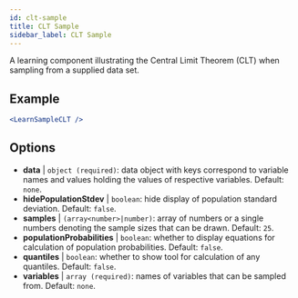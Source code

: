 ```yaml
---
id: clt-sample
title: CLT Sample
sidebar_label: CLT Sample
---
```


A learning component illustrating the Central Limit Theorem (CLT) when sampling from a supplied data set.

## Example

```jsx live
<LearnSampleCLT />
```

## Options

* __data__ | `object (required)`: data object with keys correspond to variable names and values holding the values of respective variables. Default: `none`.
* __hidePopulationStdev__ | `boolean`: hide display of population standard deviation. Default: `false`.
* __samples__ | `(array<number>|number)`: array of numbers or a single numbers denoting the sample sizes that can be drawn. Default: `25`.
* __populationProbabilities__ | `boolean`: whether to display equations for calculation of population probabilities. Default: `false`.
* __quantiles__ | `boolean`: whether to show tool for calculation of any quantiles. Default: `false`.
* __variables__ | `array (required)`: names of variables that can be sampled from. Default: `none`.
